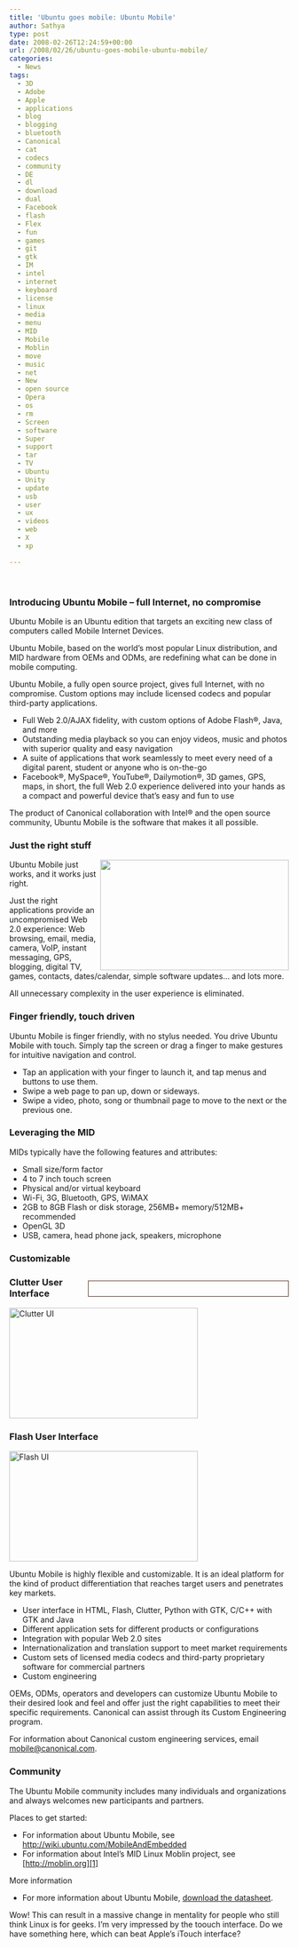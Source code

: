 ```yaml
---
title: 'Ubuntu goes mobile: Ubuntu Mobile'
author: Sathya
type: post
date: 2008-02-26T12:24:59+00:00
url: /2008/02/26/ubuntu-goes-mobile-ubuntu-mobile/
categories:
  - News
tags:
  - 3D
  - Adobe
  - Apple
  - applications
  - blog
  - blogging
  - bluetooth
  - Canonical
  - cat
  - codecs
  - community
  - DE
  - dl
  - download
  - dual
  - Facebook
  - flash
  - Flex
  - fun
  - games
  - git
  - gtk
  - IM
  - intel
  - internet
  - keyboard
  - license
  - linux
  - media
  - menu
  - MID
  - Mobile
  - Moblin
  - move
  - music
  - net
  - New
  - open source
  - Opera
  - os
  - rm
  - Screen
  - software
  - Super
  - support
  - tar
  - TV
  - Ubuntu
  - Unity
  - update
  - usb
  - user
  - ux
  - videos
  - web
  - X
  - xp

---
```

<p class="content">
  &nbsp;
</p>

### Introducing Ubuntu Mobile &#8211; full Internet, no compromise

Ubuntu Mobile is an Ubuntu edition that targets an exciting new class of computers called Mobile Internet Devices.
  
Ubuntu Mobile, based on the world&#8217;s most popular Linux distribution, and MID hardware from OEMs and ODMs, are redefining what can be done in mobile computing.

Ubuntu Mobile, a fully open source project, gives full Internet, with no compromise. Custom options may include licensed codecs and popular third-party applications.

  * Full Web 2.0/AJAX fidelity, with custom options of Adobe Flash®, Java, and more
  * Outstanding media playback so you can enjoy videos, music and photos with superior quality and easy navigation
  * A suite of applications that work seamlessly to meet every need of a digital parent, student or anyone who is on-the-go
  * Facebook®, MySpace®, YouTube®, Dailymotion®, 3D games, GPS, maps, in short, the full Web 2.0 experience delivered into your hands as a compact and powerful device that&#8217;s easy and fun to use

The product of Canonical collaboration with Intel® and the open source community, Ubuntu Mobile is the software that makes it all possible.

<!--more-->

### Just the right stuff

<img src="http://www.ubuntu.com/files/u1/html-small.jpg" alt=" " align="right" height="199" width="340" />Ubuntu Mobile just works, and it works just right.

Just the right applications provide an uncompromised Web 2.0 experience: Web browsing, email, media, camera, VoIP, instant messaging, GPS, blogging, digital TV, games, contacts, dates/calendar, simple software updates&#8230; and lots more.

All unnecessary complexity in the user experience is eliminated.

### Finger friendly, touch driven

Ubuntu Mobile is finger friendly, with no stylus needed. You drive Ubuntu Mobile with touch. Simply tap the screen or drag a finger to make gestures for intuitive navigation and control.

  * Tap an application with your finger to launch it, and tap menus and buttons to use them.
  * Swipe a web page to pan up, down or sideways.
  * Swipe a video, photo, song or thumbnail page to move to the next or the previous one.

### Leveraging the MID

MIDs typically have the following features and attributes:

  * Small size/form factor
  * 4 to 7 inch touch screen
  * Physical and/or virtual keyboard
  * Wi-Fi, 3G, Bluetooth, GPS, WiMAX
  * 2GB to 8GB Flash or disk storage, 256MB+ memory/512MB+ recommended
  * OpenGL 3D
  * USB, camera, head phone jack, speakers, microphone

### Customizable

<p style="border: 1px solid #5a3320; padding: 5px; width: 350px; float: right">
  &nbsp;
</p>

### Clutter User Interface

<img src="http://www.ubuntu.com/files/u1/clutter-small.jpg" alt="Clutter UI" height="199" width="340" />

### Flash User Interface

<img src="http://www.ubuntu.com/files/u1/flash-small.jpg" alt="Flash UI" height="199" width="340" />

Ubuntu Mobile is highly flexible and customizable. It is an ideal platform for the kind of product differentiation that reaches target users and penetrates key markets.

  * User interface in HTML, Flash, Clutter, Python with GTK, C/C++ with GTK and Java
  * Different application sets for different products or configurations
  * Integration with popular Web 2.0 sites
  * Internationalization and translation support to meet market requirements
  * Custom sets of licensed media codecs and third-party proprietary software for commercial partners
  * Custom engineering

OEMs, ODMs, operators and developers can customize Ubuntu Mobile to their desired look and feel and offer just the right capabilities to meet their specific requirements. Canonical can assist through its Custom Engineering program.
  
For information about Canonical custom engineering services, email <mobile@canonical.com>.

### Community

The Ubuntu Mobile community includes many individuals and organizations and always welcomes new participants and partners.

Places to get started:

  * For information about Ubuntu Mobile, see <http://wiki.ubuntu.com/MobileAndEmbedded>
  * For information about Intel&#8217;s MID Linux Moblin project, see [http://moblin.org][1]

More information

  * For more information about Ubuntu Mobile, [download the datasheet][2].

Wow! This can result in a massive change in mentality for people who still think Linux is for geeks. I&#8217;m very impressed by the toouch interface. Do we have something here, which can beat Apple&#8217;s iTouch interface?

 [1]: http://moblin.org/
 [2]: http://www.ubuntu.com/files/u1/ubu_mob_edition_A4_aw.pdf